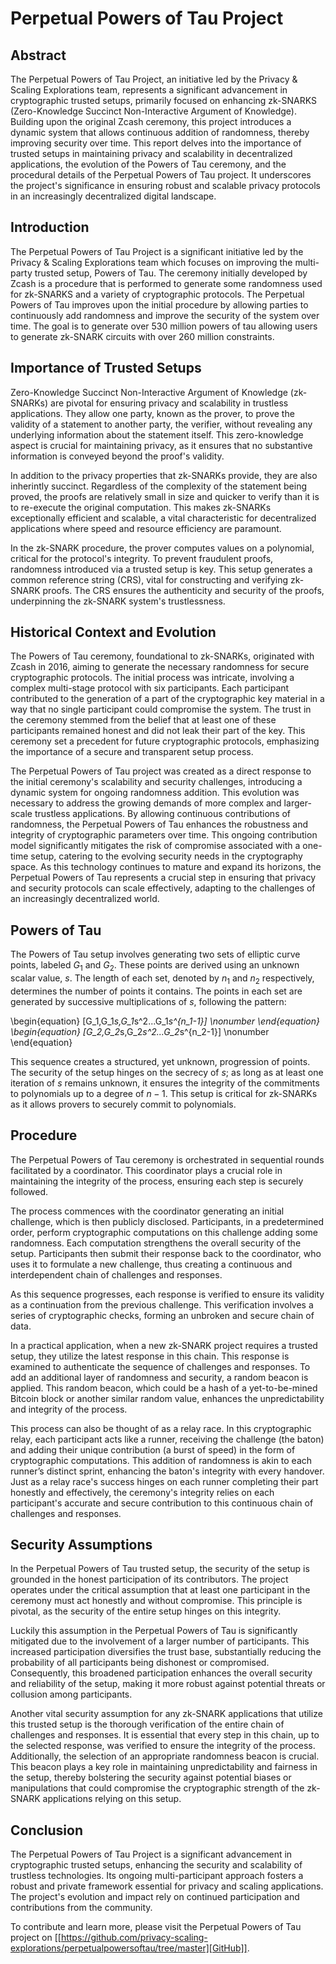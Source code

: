 # Perpetual Powers of Tau Project

## Abstract

The Perpetual Powers of Tau Project, an initiative led by the Privacy & Scaling Explorations team, represents a significant advancement in cryptographic trusted setups, primarily focused on enhancing zk-SNARKS (Zero-Knowledge Succinct Non-Interactive Argument of Knowledge). Building upon the original Zcash ceremony, this project introduces a dynamic system that allows continuous addition of randomness, thereby improving security over time. This report delves into the importance of trusted setups in maintaining privacy and scalability in decentralized applications, the evolution of the Powers of Tau ceremony, and the procedural details of the Perpetual Powers of Tau project. It underscores the project's significance in ensuring robust and scalable privacy protocols in an increasingly decentralized digital landscape.

## Introduction

The Perpetual Powers of Tau Project is a significant initiative led by the Privacy & Scaling Explorations team which focuses on improving the multi-party trusted setup, Powers of Tau. The ceremony initially developed by Zcash is a procedure that is performed to generate some randomness used for zk-SNARKS and a variety of cryptographic protocols. The Perpetual Powers of Tau improves upon the initial procedure by allowing parties to continuously add randomness and improve the security of the system over time. The goal is to generate over 530 million powers of tau allowing users to generate zk-SNARK circuits with over 260 million constraints.

## Importance of Trusted Setups

Zero-Knowledge Succinct Non-Interactive Argument of Knowledge (zk-SNARKs) are pivotal for ensuring privacy and scalability in trustless applications. They allow one party, known as the prover, to prove the validity of a statement to another party, the verifier, without revealing any underlying information about the statement itself. This zero-knowledge aspect is crucial for maintaining privacy, as it ensures that no substantive information is conveyed beyond the proof's validity.

In addition to the privacy properties that zk-SNARKs provide, they are also inherintly succinct. Regardless of the complexity of the statement being proved, the proofs are relatively small in size and quicker to verify than it is to re-execute the original computation. This makes zk-SNARKs exceptionally efficient and scalable, a vital characteristic for decentralized applications where speed and resource efficiency are paramount.

In the zk-SNARK procedure, the prover computes values on a polynomial, critical for the protocol's integrity. To prevent fraudulent proofs, randomness introduced via a trusted setup is key. This setup generates a common reference string (CRS), vital for constructing and verifying zk-SNARK proofs. The CRS ensures the authenticity and security of the proofs, underpinning the zk-SNARK system's trustlessness.

## Historical Context and Evolution

The Powers of Tau ceremony, foundational to zk-SNARKs, originated with Zcash in 2016, aiming to generate the necessary randomness for secure cryptographic protocols. The initial process was intricate, involving a complex multi-stage protocol with six participants. Each participant contributed to the generation of a part of the cryptographic key material in a way that no single participant could compromise the system. The trust in the ceremony stemmed from the belief that at least one of these participants remained honest and did not leak their part of the key. This ceremony set a precedent for future cryptographic protocols, emphasizing the importance of a secure and transparent setup process.

The Perpetual Powers of Tau project was created as a direct response to the initial ceremony's scalability and security challenges, introducing a dynamic system for ongoing randomness addition. This evolution was necessary to address the growing demands of more complex and larger-scale trustless applications. By allowing continuous contributions of randomness, the Perpetual Powers of Tau enhances the robustness and integrity of cryptographic parameters over time. This ongoing contribution model significantly mitigates the risk of compromise associated with a one-time setup, catering to the evolving security needs in the cryptography space. As this technology continues to mature and expand its horizons, the Perpetual Powers of Tau represents a crucial step in ensuring that privacy and security protocols can scale effectively, adapting to the challenges of an increasingly decentralized world.

## Powers of Tau

The Powers of Tau setup involves generating two sets of elliptic curve points, labeled $G_1$ and $G_2$. These points are derived using an unknown scalar value, $s$. The length of each set, denoted by $n_1$ and $n_2$ respectively, determines the number of points it contains. The points in each set are generated by successive multiplications of $s$, following the pattern:

\begin{equation}
[G_1,G_1*s,G_1*s^2...G_1*s^{n_1-1}] \nonumber
\end{equation}
\begin{equation}
[G_2,G_2*s,G_2*s^2...G_2*s^{n_2-1}] \nonumber
\end{equation}

This sequence creates a structured, yet unknown, progression of points. The security of the setup hinges on the secrecy of $s$; as long as at least one iteration of $s$ remains unknown, it ensures the integrity of the commitments to polynomials up to a degree of $n-1$. This setup is critical for zk-SNARKs as it allows provers to securely commit to polynomials.

## Procedure

The Perpetual Powers of Tau ceremony is orchestrated in sequential rounds facilitated by a coordinator. This coordinator plays a crucial role in maintaining the integrity of the process, ensuring each step is securely followed.

The process commences with the coordinator generating an initial challenge, which is then publicly disclosed. Participants, in a predetermined order, perform cryptographic computations on this challenge adding some randomness. Each computation strengthens the overall security of the setup. Participants then submit their response back to the coordinator, who uses it to formulate a new challenge, thus creating a continuous and interdependent chain of challenges and responses.

As this sequence progresses, each response is verified to ensure its validity as a continuation from the previous challenge. This verification involves a series of cryptographic checks, forming an unbroken and secure chain of data.

In a practical application, when a new zk-SNARK project requires a trusted setup, they utilize the latest response in this chain. This response is examined to authenticate the sequence of challenges and responses. To add an additional layer of randomness and security, a random beacon is applied. This random beacon, which could be a hash of a yet-to-be-mined Bitcoin block or another similar random value, enhances the unpredictability and integrity of the process.

This process can also be thought of as a relay race. In this cryptographic relay, each participant acts like a runner, receiving the challenge (the baton) and adding their unique contribution (a burst of speed) in the form of cryptographic computations. This addition of randomness is akin to each runner’s distinct sprint, enhancing the baton's integrity with every handover. Just as a relay race's success hinges on each runner completing their part honestly and effectively, the ceremony's integrity relies on each participant's accurate and secure contribution to this continuous chain of challenges and responses.

## Security Assumptions

In the Perpetual Powers of Tau trusted setup, the security of the setup is grounded in the honest participation of its contributors. The project operates under the critical assumption that at least one participant in the ceremony must act honestly and without compromise. This principle is pivotal, as the security of the entire setup hinges on this integrity.

Luckily this assumption in the Perpetual Powers of Tau is significantly mitigated due to the involvement of a larger number of participants. This increased participation diversifies the trust base, substantially reducing the probability of all participants being dishonest or compromised. Consequently, this broadened participation enhances the overall security and reliability of the setup, making it more robust against potential threats or collusion among participants.

Another vital security assumption for any zk-SNARK applications that utilize this trusted setup is the thorough verification of the entire chain of challenges and responses. It is essential that every step in this chain, up to the selected response, was verified to ensure the integrity of the process. Additionally, the selection of an appropriate randomness beacon is crucial. This beacon plays a key role in maintaining unpredictability and fairness in the setup, thereby bolstering the security against potential biases or manipulations that could compromise the cryptographic strength of the zk-SNARK applications relying on this setup.

## Conclusion

The Perpetual Powers of Tau Project is a significant advancement in cryptographic trusted setups, enhancing the security and scalability of trustless technologies. Its ongoing multi-participant approach fosters a robust and private framework essential for privacy and scaling applications. The project's evolution and impact rely on continued participation and contributions from the community.

To contribute and learn more, please visit the Perpetual Powers of Tau project on [[https://github.com/privacy-scaling-explorations/perpetualpowersoftau/tree/master][GitHub]].
